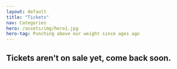 ```yaml
---
layout: default
title: "Tickets"
nav: Categories
hero: /assets/img/hero1.jpg
hero-tag: Punching above our weight since ages ago
---
```


## Tickets aren't on sale yet, come back soon.
